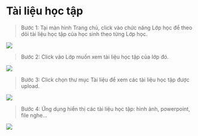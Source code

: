 # Tài liệu học tập

> Bước 1: Tại màn hình Trang chủ, click vào chức năng Lớp học để theo dõi tài liệu học tập của học sinh theo từng Lớp học.

![](../.gitbook/assets/22.jpg)

> Bước 2: Click vào Lớp muốn xem tài liệu học tập của lớp đó.

![](<../.gitbook/assets/12 (1).jpg>)

> Bước 3: Click chọn thư mục Tài liệu để xem các tài liệu học tập được upload.

![](<../.gitbook/assets/14 (1).jpg>)

> Bước 4: Ứng dụng hiển thị các tài liệu học tập: hình ảnh, powerpoint, file nghe... 

![](../.gitbook/assets/50504c12fdea09b450fb.jpg)
